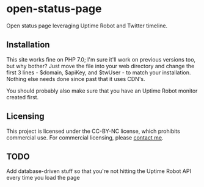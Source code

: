 # open-status-page
Open status page leveraging Uptime Robot and Twitter timeline.


## Installation
This site works fine on PHP 7.0; I'm sure it'll work on previous versions too, but why bother? Just move the file into your web directory and change the first 3 lines - $domain, $apiKey, and $twUser - to match your installation. Nothing else needs done since past that it uses CDN's.

You should probably also make sure that you have an Uptime Robot monitor created first.

## Licensing
This project is licensed under the CC-BY-NC license, which prohibits commercial use. For commercial licensing, please [contact me](https://www.andrewletson.com/contact-me/).

## TODO
Add database-driven stuff so that you're not hitting the Uptime Robot API every time you load the page
